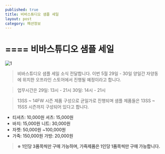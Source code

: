 ```yaml
---
published: true
title: 비바스튜디오 샘플 세일
layout: post
category: 패션정보
---
```

====
비바스튜디오 샘플 세일
====

![1](https://lh5.googleusercontent.com/-6_hThUdbqPo/VWhnVL2SQ9I/AAAAAAAAA9M/k0SuKa5neJk/s345-no/1.jpg)


>비바스튜디오 샘플 세일 소식 전달합니다.
이번 5월 29일 - 30일 양일간 자양동에 위치한 오프라인 스토어에서 진행될 예정이라고 합니다.

>업무시간은 
29일: 13시 - 21시
30일: 14시 - 21시

>13SS ~ 14FW 시즌 제품 구성으로 균일가로 진행되며
샘플 제품들은 13SS ~ 15SS 시즌까지 구성되어 있다고 합니다.
>
- 티셔츠: 10,000원 셔츠: 15,000원
- 바지: 15,000원 니트: 30,000원
- 자켓: 50,000원 ~100,000원
- 가죽: 150,000원 가방: 20,000원

>**※ 1인당 3품목씩만 구매 가능하며, 가죽제품은 1인당 1품목씩만 구매 가능합니다.**
